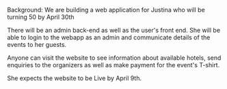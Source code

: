 Background:
We are building a web application for Justina who will be turning 50 by April 30th

There will be an admin back-end as well as the user's front end. She will be able to login to the webapp as an admin and communicate details of the events to her guests.

Anyone can visit the website to see information about available hotels, send enquiries to the organizers as well as make payment for the event's T-shirt.

She expects the website to be Live by April 9th.
